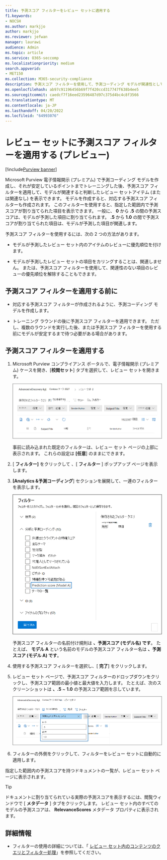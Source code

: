 ```yaml
---
title: 予測スコア フィルターをレビュー セットに適用する
f1.keywords:
- NOCSH
ms.author: markjjo
author: markjjo
ms.reviewer: jefwan
manager: laurawi
audience: Admin
ms.topic: article
ms.service: O365-seccomp
ms.localizationpriority: medium
search.appverid:
- MET150
ms.collection: M365-security-compliance
description: 予測スコア フィルターを使用して、予測コーディング モデルが関連性として予測された項目または関連性のない項目を表示します。
ms.openlocfilehash: ab97c91196456b69f7f420ccd317747f638b4ee5
ms.sourcegitcommit: caedcf7f16eed23596487d97c375d4bc4c8f3566
ms.translationtype: MT
ms.contentlocale: ja-JP
ms.lasthandoff: 04/20/2022
ms.locfileid: "64993076"
---
```

# <a name="apply-a-prediction-score-filter-to-a-review-set-preview"></a>レビュー セットに予測スコア フィルターを適用する (プレビュー)

[!include[Purview banner](../includes/purview-rebrand-banner.md)]

Microsoft Purview 電子情報開示 (プレミアム) で予測コーディング モデルを作成し、それが安定しているポイントまでトレーニングした後、予測スコア フィルターを適用して、モデルが関連すると判断したレビュー セットアイテム (または関連なし) を表示できます。 モデルを作成すると、対応する予測スコア フィルターも作成されます。 このフィルターを使用すると、指定した範囲内で予測スコアが割り当てられた項目を表示できます。 一般に、 **0** から **.5** の間の予測スコアは、モデルが予測した項目に割り当てられます。 **.5** から **1.0** の間で予測スコアが割り当てられた項目は、モデルが予測した項目が関連します。

予測スコア フィルターを使用するには、次の 2 つの方法があります。

- モデルが予測したレビュー セット内のアイテムのレビューに優先順位を付けます。

- モデルが予測したレビュー セットの項目をカリングすることは、関連しません。 または、予測スコア フィルターを使用して、関連性のない項目のレビューの優先順位を解除することもできます。

## <a name="before-you-apply-a-prediction-score-filter"></a>予測スコア フィルターを適用する前に

- 対応する予測スコア フィルターが作成されるように、予測コーディング モデルを作成します。

- トレーニング ラウンドの後に予測スコア フィルターを適用できます。 ただし、複数のラウンドを実行した後、または予測スコア フィルターを使用する前にモデルが安定するまで待つ必要がある場合があります。

## <a name="apply-a-prediction-score-filter"></a>予測スコア フィルターを適用する

1. Microsoft Purview コンプライアンス ポータルで、電子情報開示 (プレミアム) ケースを開き、[**校閲セット**] タブを選択して、レビュー セットを開きます。

   ![[フィルター] をクリックして 、[フィルター] ポップアップ ページを表示します。](..\media\PredictionScoreFilter0.png)   

   事前に読み込まれた既定のフィルターは、レビュー セット ページの上部に表示されます。 これらの設定は **[任意**] のままにできます。

2. [ **フィルター]** をクリックして 、[ **フィルター** ] ポップアップ ページを表示します。

3. **[Analytics &予測コーディング**] セクションを展開して、一連のフィルターを表示します。

      ![Analytics &予測コーディング セクションの予測スコア フィルター。](..\media\PredictionScoreFilter1.png)

   予測スコア フィルターの名前付け規則は **、予測スコア (モデル名) です**。 たとえば、 **モデル A** という名前のモデルの予測スコア フィルター名は **、予測スコア (モデル A) です**。

4. 使用する予測スコア フィルターを選択し、[ **完了**] をクリックします。

5. レビュー セット ページで、予測スコア フィルターのドロップダウンをクリックし、予測スコア範囲の最小値と最大値を入力します。 たとえば、次のスクリーンショットは **、.5** ~ **1.0** の予測スコア範囲を示しています。

   ![予測スコア フィルターの最小値と最大値。](..\media\PredictionScoreFilter2.png)

6. フィルターの外側をクリックして、フィルターをレビュー セットに自動的に適用します。

  指定した範囲内の予測スコアを持つドキュメントの一覧が、レビュー セット ページに表示されます。 

  > [!TIP]
  > ドキュメントに割り当てられている実際の予測スコアを表示するには、閲覧ウィンドウで [ **メタデータ** ] タブをクリックします。 レビュー セット内のすべてのモデルの予測スコアは、 **RelevanceScores** メタデータ プロパティに表示されます。

## <a name="more-information"></a>詳細情報

- フィルターの使用の詳細については、「 [レビュー セット内のコンテンツのクエリとフィルター処理](review-set-search.md)」を参照してください。
